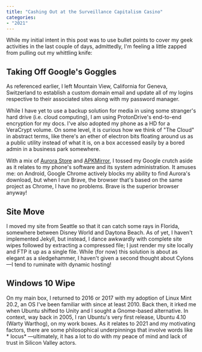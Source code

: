 ```yaml
---
title: "Cashing Out at the Surveillance Capitalism Casino"
categories:
- "2021"
---
```


While my initial intent in this post was to use bullet points to cover my geek activities in the last couple of days, admittedly, I'm feeling a little zapped from pulling out my whittling knife:

## Taking Off Google's Goggles

As referenced earlier, I left Mountain View, California for Geneva, Switzerland to establish a custom domain email and update all of my logins respective to their associated sites along with my password manager.

While I have yet to use a backup solution for media in using some stranger's hard drive (i.e. cloud computing), I am using ProtonDrive's end-to-end encryption for my docs.  I've also adopted my phone as a HD for a VeraCrypt volume.  On some level, it is curious how we think of "The Cloud" in abstract terms, like there's an ether of electron bits floating around us as a public utility instead of what it is, on a box accessed easily by a bored admin in a business park somewhere.

With a mix of [Aurora Store](https://auroraoss.com/download/#aurora-droid) and [APKMirror](https://www.apkmirror.com/), I tossed my Google crutch aside as it relates to my phone's software and its system administration.  It amuses me:  on Android, Google Chrome actively blocks my ability to find Aurora's download, but when I run Brave, the browser that's based on the same project as Chrome, I have no problems.  Brave is the superior browser anyway!

## Site Move

I moved my site from Seattle so that it can catch some rays in Florida, somewhere between Disney World and Daytona Beach.  As of yet, I haven't implemented Jekyll, but instead, I dance awkwardly with complete site wipes followed by extracting a compressed file; I just render my site locally and FTP it up as a single file.  While (for now) this solution is about as elegant as a sledgehammer, I haven't given a second thought about Cylons—I tend to ruminate with dynamic hosting!

## Windows 10 Wipe

On my main box, I returned to 2016 or 2017 with my adoption of Linux Mint 20.2, an OS I've been familiar with since at least 2010.  Back then, it irked me when Ubuntu shifted to Unity and I sought a Gnome-based alternative.  In context, way back in 2005, I ran Ubuntu's very first release, Ubuntu 4.10 (Warty Warthog), on my work boxes.  As it relates to 2021 and my motivating factors, there are some philosophical underpinnings that involve words like * locus* —ultimately, it has a lot to do with my peace of mind and lack of trust in Silicon Valley actors.